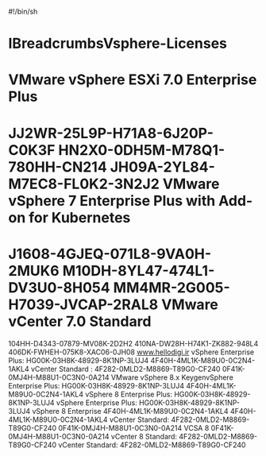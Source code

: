 #!/bin/sh
# IBreadcrumbsVsphere-Licenses

VMware vSphere ESXi 7.0 Enterprise Plus
=======================================
JJ2WR-25L9P-H71A8-6J20P-C0K3F
HN2X0-0DH5M-M78Q1-780HH-CN214
JH09A-2YL84-M7EC8-FL0K2-3N2J2
VMware vSphere 7 Enterprise Plus with Add-on for Kubernetes
===========================================================
J1608-4GJEQ-071L8-9VA0H-2MUK6
M10DH-8YL47-474L1-DV3U0-8H054
MM4MR-2G005-H7039-JVCAP-2RAL8
VMware vCenter 7.0 Standard
============================
104HH-D4343-07879-MV08K-2D2H2
410NA-DW28H-H74K1-ZK882-948L4
406DK-FWHEH-075K8-XAC06-0JH08
www.hellodigi.ir
vSphere Enterprise Plus:
HG00K-03H8K-48929-8K1NP-3LUJ4
4F40H-4ML1K-M89U0-0C2N4-1AKL4
vCenter Standard :
4F282-0MLD2-M8869-T89G0-CF240
0F41K-0MJ4H-M88U1-0C3N0-0A214
VMware vSphere 8.x KeygenvSphere Enterprise Plus:
HG00K-03H8K-48929-8K1NP-3LUJ4
4F40H-4ML1K-M89U0-0C2N4-1AKL4
vSphere 8 Enterprise Plus:
HG00K-03H8K-48929-8K1NP-3LUJ4
vSphere Enterprise Plus:
HG00K-03H8K-48929-8K1NP-3LUJ4
vSphere 8 Enterprise
4F40H-4ML1K-M89U0-0C2N4-1AKL4
4F40H-4ML1K-M89U0-0C2N4-1AKL4
vCenter Standard:
4F282-0MLD2-M8869-T89G0-CF240
0F41K-0MJ4H-M88U1-0C3N0-0A214
VCSA 8
0F41K-0MJ4H-M88U1-0C3N0-0A214
vCenter 8 Standard:
4F282-0MLD2-M8869-T89G0-CF240
vCenter Standard:
4F282-0MLD2-M8869-T89G0-CF240
